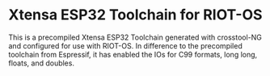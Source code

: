 # Xtensa ESP32 Toolchain for RIOT-OS

This is a precompiled Xtensa ESP32 Toolchain generated with crosstool-NG and configured for use with RIOT-OS. In difference to the precompiled toolchain from Espressif, it has enabled the IOs for C99 formats, long long, floats, and doubles.
